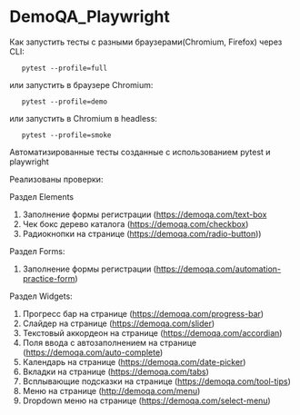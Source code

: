 # DemoQA_Playwright


Как запустить тесты с разными браузерами(Chromium, Firefox) через CLI:

```shell
   pytest --profile=full
````
или запустить в браузере Chromium:
```shell
   pytest --profile=demo
```
или запустить в Chromium в headless:
```shell
   pytest --profile=smoke
```


Автоматизированные тесты созданные с использованием pytest и playwright

Реализованы проверки:

Раздел Elements
   1. Заполнение формы регистрации (https://demoqa.com/text-box
   2. Чек бокс дерево каталога (https://demoqa.com/checkbox)
   3. Радиокнопки на странице (https://demoqa.com/radio-button))

Раздел Forms:
   1. Заполнение формы регистрации (https://demoqa.com/automation-practice-form)  

Раздел Widgets:
   1. Прогресс бар на странице (https://demoqa.com/progress-bar)
   2. Слайдер на странице (https://demoqa.com/slider)
   3. Текстовый аккордеон на странице (https://demoqa.com/accordian)
   4. Поля ввода с автозаполнением на странице (https://demoqa.com/auto-complete)
   5. Календарь на странице (https://demoqa.com/date-picker)
   6. Вкладки на странице (https://demoqa.com/tabs)
   7. Всплывающие подсказки на странице (https://demoqa.com/tool-tips)
   8. Меню на странице (http://demoqa.com/menu)
   9. Dropdown меню на странице (https://demoqa.com/select-menu)

